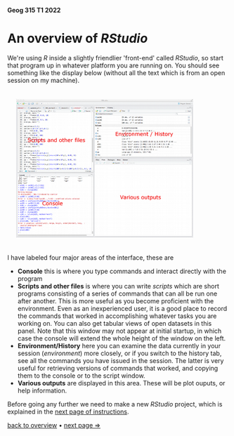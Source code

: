 **Geog 315 T1 2022**

# An overview of *RStudio*
We're using *R* inside a slightly friendlier 'front-end' called *RStudio*, so start that program up in whatever platform you are running on. You should see something like the display below (without all the text which is from an open session on my machine).

<img src="rstudio.png" style="width:80%; margin: 20px">

I have labeled four major areas of the interface, these are

+ **Console** this is where you type commands and interact directly with the program
+ **Scripts and other files** is where you can write *scripts* which are short programs consisting of a series of commands that can all be run one after another. This is more useful as you become proficient with the environment. Even as an inexperienced user, it is a good place to record the commands that worked in accomplishing whatever tasks you are working on. You can also get tabular views of open datasets in this panel. Note that this window may not appear at initial startup, in which case the console will extend the whole height of the window on the left.
+ **Environment/History** here you can examine the data currently in your session (*environment*) more closely, or if you switch to the history tab, see all the commands you have issued in the session. The latter is very useful for retrieving versions of commands that worked, and copying them to the console or to the script window.
+ **Various outputs** are displayed in this area. These will be plot ouputs, or help information.

Before going any further we need to make a new _RStudio_ project, which is explained in the [next page of instructions](introducing-r-and-rstudio-02-starting-an-Rstudio-project.md).

[back to overview](README.md) &bull; [next page &rArr;](introducing-r-and-rstudio-02-starting-an-Rstudio-project.md)
